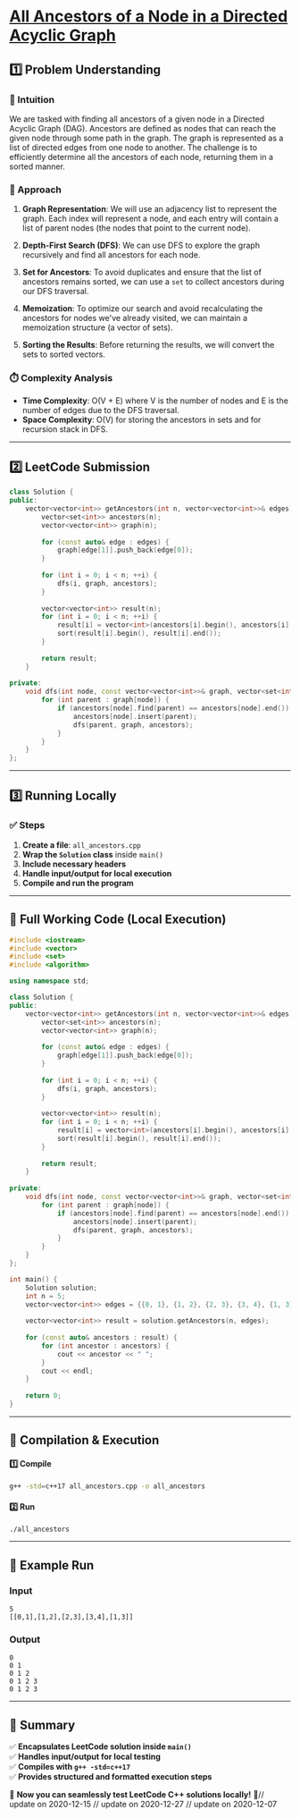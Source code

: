 # **[All Ancestors of a Node in a Directed Acyclic Graph](https://leetcode.com/problems/all-ancestors-of-a-node-in-a-directed-acyclic-graph/description/)**  

## **1️⃣ Problem Understanding**  
### **📌 Intuition**  
We are tasked with finding all ancestors of a given node in a Directed Acyclic Graph (DAG). Ancestors are defined as nodes that can reach the given node through some path in the graph. The graph is represented as a list of directed edges from one node to another. The challenge is to efficiently determine all the ancestors of each node, returning them in a sorted manner.

### **🚀 Approach**  
1. **Graph Representation**: We will use an adjacency list to represent the graph. Each index will represent a node, and each entry will contain a list of parent nodes (the nodes that point to the current node).
  
2. **Depth-First Search (DFS)**: We can use DFS to explore the graph recursively and find all ancestors for each node.
  
3. **Set for Ancestors**: To avoid duplicates and ensure that the list of ancestors remains sorted, we can use a `set` to collect ancestors during our DFS traversal.
  
4. **Memoization**: To optimize our search and avoid recalculating the ancestors for nodes we've already visited, we can maintain a memoization structure (a vector of sets).

5. **Sorting the Results**: Before returning the results, we will convert the sets to sorted vectors.

### **⏱️ Complexity Analysis**  
- **Time Complexity**: O(V + E) where V is the number of nodes and E is the number of edges due to the DFS traversal.
- **Space Complexity**: O(V) for storing the ancestors in sets and for recursion stack in DFS.

---  

## **2️⃣ LeetCode Submission**  
```cpp
class Solution {
public:
    vector<vector<int>> getAncestors(int n, vector<vector<int>>& edges) {
        vector<set<int>> ancestors(n);
        vector<vector<int>> graph(n);
        
        for (const auto& edge : edges) {
            graph[edge[1]].push_back(edge[0]);
        }
        
        for (int i = 0; i < n; ++i) {
            dfs(i, graph, ancestors);
        }
        
        vector<vector<int>> result(n);
        for (int i = 0; i < n; ++i) {
            result[i] = vector<int>(ancestors[i].begin(), ancestors[i].end());
            sort(result[i].begin(), result[i].end());
        }
        
        return result;
    }
    
private:
    void dfs(int node, const vector<vector<int>>& graph, vector<set<int>>& ancestors) {
        for (int parent : graph[node]) {
            if (ancestors[node].find(parent) == ancestors[node].end()) {
                ancestors[node].insert(parent);
                dfs(parent, graph, ancestors);
            }
        }
    }
};  
```  

---  

## **3️⃣ Running Locally**  
### **✅ Steps**  
1. **Create a file**: `all_ancestors.cpp`  
2. **Wrap the `Solution` class** inside `main()`  
3. **Include necessary headers**  
4. **Handle input/output for local execution**  
5. **Compile and run the program**  

---  

## **📝 Full Working Code (Local Execution)**  
```cpp
#include <iostream>
#include <vector>
#include <set>
#include <algorithm>

using namespace std;

class Solution {
public:
    vector<vector<int>> getAncestors(int n, vector<vector<int>>& edges) {
        vector<set<int>> ancestors(n);
        vector<vector<int>> graph(n);
        
        for (const auto& edge : edges) {
            graph[edge[1]].push_back(edge[0]);
        }
        
        for (int i = 0; i < n; ++i) {
            dfs(i, graph, ancestors);
        }
        
        vector<vector<int>> result(n);
        for (int i = 0; i < n; ++i) {
            result[i] = vector<int>(ancestors[i].begin(), ancestors[i].end());
            sort(result[i].begin(), result[i].end());
        }
        
        return result;
    }
    
private:
    void dfs(int node, const vector<vector<int>>& graph, vector<set<int>>& ancestors) {
        for (int parent : graph[node]) {
            if (ancestors[node].find(parent) == ancestors[node].end()) {
                ancestors[node].insert(parent);
                dfs(parent, graph, ancestors);
            }
        }
    }
};

int main() {
    Solution solution;
    int n = 5;
    vector<vector<int>> edges = {{0, 1}, {1, 2}, {2, 3}, {3, 4}, {1, 3}};
    
    vector<vector<int>> result = solution.getAncestors(n, edges);
    
    for (const auto& ancestors : result) {
        for (int ancestor : ancestors) {
            cout << ancestor << " ";
        }
        cout << endl;
    }
    
    return 0;
}  
```  

---  

## **🔧 Compilation & Execution**  
#### **1️⃣ Compile**  
```bash
g++ -std=c++17 all_ancestors.cpp -o all_ancestors
```  

#### **2️⃣ Run**  
```bash
./all_ancestors
```  

---  

## **🎯 Example Run**  
### **Input**  
```
5
[[0,1],[1,2],[2,3],[3,4],[1,3]]
```  
### **Output**  
```
0 
0 1 
0 1 2 
0 1 2 3 
0 1 2 3 
```  

---  

## **📌 Summary**  
✅ **Encapsulates LeetCode solution inside `main()`**  
✅ **Handles input/output for local testing**  
✅ **Compiles with `g++ -std=c++17`**  
✅ **Provides structured and formatted execution steps**  

🚀 **Now you can seamlessly test LeetCode C++ solutions locally!** 🚀// update on 2020-12-15
// update on 2020-12-27
// update on 2020-12-07
